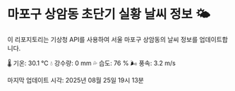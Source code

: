 
# 마포구 상암동 초단기 실황 날씨 정보 🌤️

이 리포지토리는 기상청 API를 사용하여 서울 마포구 상암동의 날씨 정보를 업데이트합니다. 

🌡️ 기온: 30.1 ℃
💧 강수량: 0 mm
💦 습도: 76 %
🌬️ 풍속: 3.2 m/s

마지막 업데이트 시각: 2025년 08월 25일 19시 13분    
